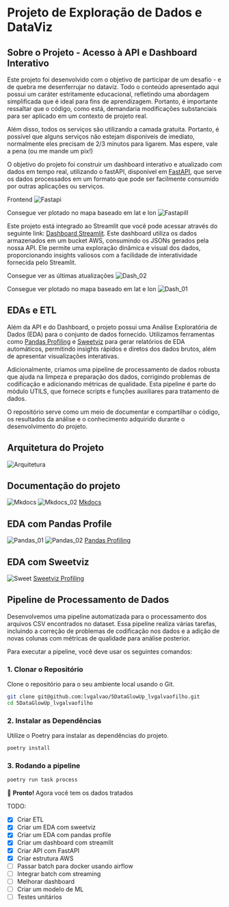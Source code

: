 # Projeto de Exploração de Dados e DataViz

## Sobre o Projeto - Acesso à API e Dashboard Interativo

Este projeto foi desenvolvido com o objetivo de participar de um desafio - e de quebra me desenferrujar no dataviz. Todo o conteúdo apresentado aqui possui um caráter estritamente educacional, refletindo uma abordagem simplificada que é ideal para fins de aprendizagem. Portanto, é importante ressaltar que o código, como está, demandaria modificações substanciais para ser aplicado em um contexto de projeto real.

Além disso, todos os serviços são utilizando a camada gratuita. Portanto, é possível que alguns serviços não estejam disponíveis de imediato, normalmente eles precisam de 2/3 minutos para ligarem. Mas espere, vale a pena (ou me mande um pix!)

O objetivo do projeto foi construir um dashboard interativo e atualizado com dados em tempo real, utilizando o fastAPI, disponível em [FastAPI](https://fivedataglowup.onrender.com/), que serve os dados processados em um formato que pode ser facilmente consumido por outras aplicações ou serviços.

Frontend
![Fastapi](static/fastapi.png)


Consegue ver plotado no mapa baseado em lat e lon
![FastapiII](static/fastapi_2.png)

Este projeto está integrado ao Streamlit que você pode acessar através do seguinte link: [Dashboard Streamlit](https://lvgalvao-5dataglowup-lvgalvaofilho-srcfrontendmain-dyv63r.streamlit.app/). Este dashboard utiliza os dados armazenados em um bucket AWS, consumindo os JSONs gerados pela nossa API. Ele permite uma exploração dinâmica e visual dos dados, proporcionando insights valiosos com a facilidade de interatividade fornecida pelo Streamlit.

Consegue ver as últimas atualizações
![Dash_02](static/dash_02.png)


Consegue ver plotado no mapa baseado em lat e lon
![Dash_01](static/dash.png)



## EDAs e ETL

Além da API e do Dashboard, o projeto possui uma Análise Exploratória de Dados (EDA) para o conjunto de dados fornecido. Utilizamos ferramentas como [Pandas Profiling](https://lvgalvao.github.io/5DataGlowUp_lvgalvaofilho/reports/pandas_profiling_report.html) e [Sweetviz](https://lvgalvao.github.io/5DataGlowUp_lvgalvaofilho/reports/sweetviz_report.html) para gerar relatórios de EDA automáticos, permitindo insights rápidos e diretos dos dados brutos, além de apresentar visualizações interativas.

Adicionalmente, criamos uma pipeline de processamento de dados robusta que ajuda na limpeza e preparação dos dados, corrigindo problemas de codificação e adicionando métricas de qualidade. Esta pipeline é parte do módulo UTILS, que fornece scripts e funções auxiliares para tratamento de dados.

O repositório serve como um meio de documentar e compartilhar o código, os resultados da análise e o conhecimento adquirido durante o desenvolvimento do projeto.

## Arquitetura do Projeto

![Arquitetura](static/arquitetura.png)

## Documentação do projeto

![Mkdocs](static/mkdocs.png)
![Mkdocs_02](static/mkdocs_2.png)
[Mkdocs](https://lvgalvao.github.io/5DataGlowUp_lvgalvaofilho/)

## EDA com Pandas Profile

![Pandas_01](static/pandas_profile_1.png)
![Pandas_02](static/pandas_profile.png)
[Pandas Profiling](https://lvgalvao.github.io/5DataGlowUp_lvgalvaofilho/reports/pandas_profiling_report.html)

## EDA com Sweetviz

![Sweet](static/sweet_profile.png)
[Sweetviz Profiling](https://lvgalvao.github.io/5DataGlowUp_lvgalvaofilho/reports/pandas_profiling_report.html)

## Pipeline de Processamento de Dados

Desenvolvemos uma pipeline automatizada para o processamento dos arquivos CSV encontrados no dataset. Essa pipeline realiza várias tarefas, incluindo a correção de problemas de codificação nos dados e a adição de novas colunas com métricas de qualidade para análise posterior.

Para executar a pipeline, você deve usar os seguintes comandos:

### 1. Clonar o Repositório

Clone o repositório para o seu ambiente local usando o Git.

```sh
git clone git@github.com:lvgalvao/5DataGlowUp_lvgalvaofilho.git
cd 5DataGlowUp_lvgalvaofilho
```

### 2. Instalar as Dependências

Utilize o Poetry para instalar as dependências do projeto.

```sh
poetry install
```

### 3. Rodando a pipeline

```sh
poetry run task process
```

🎉 **Pronto!** Agora você tem os dados tratados

TODO:

- [x] Criar ETL
- [x] Criar um EDA com sweetviz
- [x] Criar um EDA com pandas profile
- [x] Criar um dashboard com streamlit
- [x] Criar API com FastAPI
- [x] Criar estrutura AWS
- [ ] Passar batch para docker usando airflow
- [ ] Integrar batch com streaming
- [ ] Melhorar dashboard
- [ ] Criar um modelo de ML
- [ ] Testes unitários